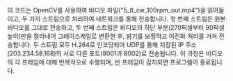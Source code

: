 이 코드는 OpenCV를 사용하여 비디오 파일("5_lt_cw_100rpm_out.mp4")을 읽어들이고, 
두 가지 스트림으로 처리하여 네트워크를 통해 전송합니다. 
첫 번째 스트림은 원본 비디오를 그대로 전송하고,
두 번째 스트림은 비디오의 하단 부분(270픽셀부터 90픽셀 높이)만을 잘라내어 그레이스케일로 변환한 후, 
밝기를 보정하고 이진화 처리를 거쳐 전송합니다. 
두 스트림 모두 H.264로 인코딩되어 UDP를 통해 지정된 IP 주소(203.234.58.168)의 서로 다른 포트(8001과 8002)로 전송됩니다. 
이 과정은 비디오의 각 프레임에 대해 반복적으로 수행되며, 
빈 프레임이 감지되면 프로그램이 종료됩니다.
